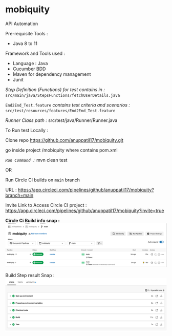 # mobiquity
API Automation

Pre-requisite Tools :
- Java 8 to 11


Framework and Tools used :
- Language : Java
- Cucumber BDD
- Maven for dependency management
- Junit


_Step Definition (Functions) for test contains in :_ `src/main/java/StepsFunctions/fetchUserDetails.java`

`End2End_Test.feature` _contains test criteria and scenarios :_ `src/test/resources/features/End2End_Test.feature`

_Runner Class path :_ src/test/java/Runner/Runner.java


To Run test Locally :

Clone repo https://github.com/anuppatil17/mobiquity.git

go inside project /mobiquity where contains pom.xml

_`Run Command :`_  mvn clean test

OR

Run Circle CI builds on `main` branch 

URL : https://app.circleci.com/pipelines/github/anuppatil17/mobiquity?branch=main

Invite Link to Access Circle CI project : https://app.circleci.com/pipelines/github/anuppatil17/mobiquity?invite=true



**Circle Ci Build info snap :** 
![alt text](Circle_CI_Build.png)

Build Step result Snap :
![alt text](Step_result.png)









